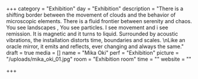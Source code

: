 +++
category = "Exhibition"
day = "Exhibition"
description = "There is a shifting border between the movement of clouds and the behavior of microscopic elements. There is a fluid frontier between serenity and chaos. You see landscapes , You see particles. I see movement and i see remission. It is magnetic and it turns to liquid. Surrounded by acoustic vibrations, the installation distorts time, boundaries and scales. \nLike an oracle mirror, it emits and reflects, ever changing and always the same."
draft = true
media = []
name = "Mika Oki"
perf = "Exhibition"
picture = "/uploads/mika_oki_01.jpg"
room = "Exhibition room"
time = ""
website = ""

+++
